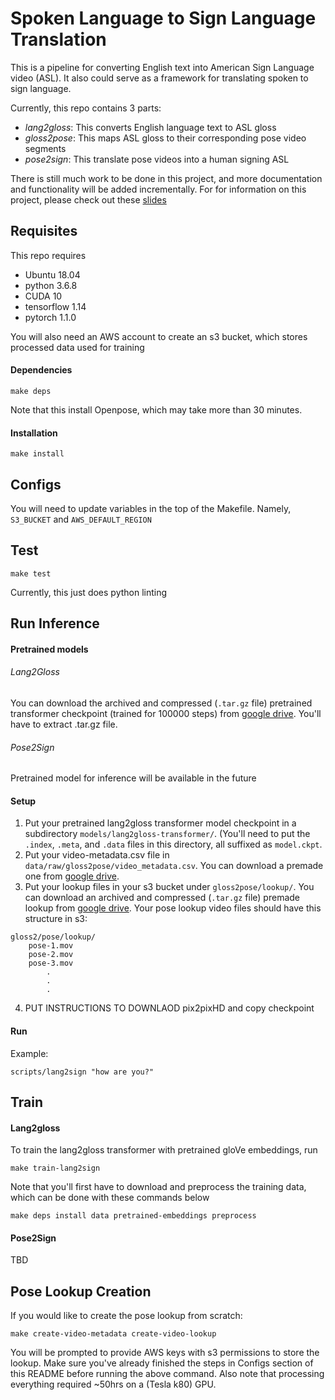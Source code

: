 # Spoken Language to Sign Language Translation
This is a pipeline for converting English text into American Sign Language video (ASL). It also could serve as a framework for translating spoken to sign language.

Currently, this repo contains 3 parts:
- *lang2gloss*: This converts English language text to ASL gloss
- *gloss2pose*: This maps ASL gloss to their corresponding pose video segments
- *pose2sign*: This translate pose videos into a human signing ASL

There is still much work to be done in this project, and more documentation and functionality will be added incrementally. For for information on this project, please check out these [slides](https://docs.google.com/presentation/d/1s3JhlHCMlmyKX8DU9nRkJ86dzdDNtG8nyAAYZS5EDhw/)

## Requisites
This repo requires
- Ubuntu 18.04
- python 3.6.8
- CUDA 10
- tensorflow 1.14
- pytorch 1.1.0

You will also need an AWS account to create an s3 bucket, which stores processed data used for training

#### Dependencies

```
make deps
```

Note that this install Openpose, which may take more than 30 minutes.

#### Installation
 
```
make install
```

## Configs
You will need to update variables in the top of the Makefile. Namely, `S3_BUCKET` and `AWS_DEFAULT_REGION`

## Test

```
make test
```

Currently, this just does python linting

## Run Inference
#### Pretrained models
###### Lang2Gloss
You can download the archived and compressed (`.tar.gz` file) pretrained transformer checkpoint (trained for 100000 steps) from [google drive](https://drive.google.com/open?id=1-4peAKJdw7QOqyK8S9B1wGV6dERIpe5G). You'll have to extract .tar.gz file.

###### Pose2Sign
Pretrained model for inference will be available in the future

#### Setup
1. Put your pretrained lang2gloss transformer model checkpoint in a subdirectory `models/lang2gloss-transformer/`. (You'll need to put the `.index`, `.meta`, and `.data` files in this directory, all suffixed as `model.ckpt`.
2. Put your video-metadata.csv file in `data/raw/gloss2pose/video_metadata.csv`. You can download a premade one from [google drive](https://drive.google.com/open?id=1-6mEINVrWKncQZP9BxfxecVVA4DszFSo).
3. Put your lookup files in your s3 bucket under `gloss2pose/lookup/`. You can download an archived and compressed (`.tar.gz` file) premade lookup from [google drive](https://drive.google.com/open?id=1sRPA9nrA4sos6iy7bJoAl9kanyWeTz5D). Your pose lookup video files should have this structure in s3:
```
gloss2/pose/lookup/
    pose-1.mov
    pose-2.mov
    pose-3.mov
        .
        .
        .
```

4. PUT INSTRUCTIONS TO DOWNLAOD pix2pixHD and copy checkpoint

#### Run
Example:

```
scripts/lang2sign "how are you?"
```

## Train
#### Lang2gloss
To train the lang2gloss transformer with pretrained gloVe embeddings, run

```
make train-lang2sign
```

Note that you'll first have to download and preprocess the training data, which can be done with these commands below

```
make deps install data pretrained-embeddings preprocess
```

#### Pose2Sign

TBD

## Pose Lookup Creation
If you would like to create the pose lookup from scratch:

```
make create-video-metadata create-video-lookup
```

You will be prompted to provide AWS keys with s3 permissions to store the lookup. Make sure you've already finished the steps in Configs section of this README before running the above command. Also note that processing everything required ~50hrs on a (Tesla k80) GPU.
